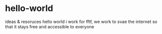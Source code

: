 # hello-world
ideas &amp; resoruces
hello world
i work for fftf, we work to svae the internet so that it stays free and accessible to everyone
